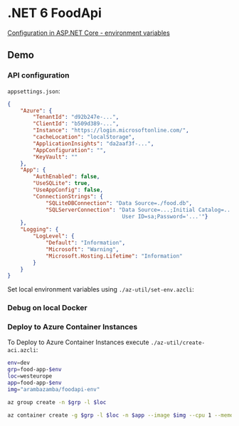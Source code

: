 # .NET 6 FoodApi

[Configuration in ASP.NET Core - environment variables](https://docs.microsoft.com/en-us/aspnet/core/fundamentals/configuration/?view=aspnetcore-6.0#environment-variables)

## Demo

### API configuration

`appsettings.json`:

```json
{
    "Azure": {
        "TenantId": "d92b247e-...",
        "ClientId": "b509d389-...",
        "Instance": "https://login.microsoftonline.com/",
        "cacheLocation": "localStorage",
        "ApplicationInsights": "da2aaf3f-...",
        "AppConfiguration": "",
        "KeyVault": ""
    },
    "App": {
        "AuthEnabled": false,
        "UseSQLite": true,
        "UseAppConfig": false,
        "ConnectionStrings": {
            "SQLiteDBConnection": "Data Source=./food.db",
            "SQLServerConnection": "Data Source=...;Initial Catalog=...;Persist Security Info=True;
                                    User ID=sa;Password='...'"}
    },
    "Logging": {
        "LogLevel": {
            "Default": "Information",
            "Microsoft": "Warning",
            "Microsoft.Hosting.Lifetime": "Information"
        }
    }    
}
```

Set local environment variables using `./az-util/set-env.azcli`:

### Debug on local Docker






### Deploy to Azure Container Instances

To Deploy to Azure Container Instances execute `./az-util/create-aci.azcli`:

```bash
env=dev
grp=food-app-$env
loc=westeurope
app=food-app-$env
img="arambazamba/foodapi-env"

az group create -n $grp -l $loc

az container create -g $grp -l $loc -n $app --image $img --cpu 1 --memory 1 --dns-name-label $app --port 80 --environment-variables 'FOODAPP_USE_ENV'='true' 
```